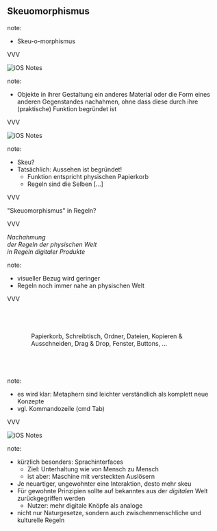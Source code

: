 <span class="slide-metadata" data-chapter="› Skeuo­morphismus"></span>

## Skeuo­morphismus

note:
- Skeu-o-­morphismus

VVV

![iOS Notes](img/ios-skeu.png)

note:
- Objekte in ihrer Gestaltung ein anderes Material oder die Form eines anderen Gegenstandes nachahmen, ohne dass diese durch ihre (praktische) Funktion begründet ist

VVV

![iOS Notes](img/recyclebin.jpg 'noshadow')

note:
- Skeu?
- Tatsächlich: Aussehen ist begründet!
  - Funktion entspricht physischen Papierkorb
  - Regeln sind die Selben [...]

VVV

"Skeuo­morphismus" in Regeln?

VVV

_Nachahmung <br>
der Regeln der physischen Welt <br>
in Regeln digitaler Produkte_

note:
- visueller Bezug wird geringer
- Regeln noch immer nahe an physischen Welt

VVV

<p style="padding:4em;">
  <span class="fragment">Papierkorb, </span>
  <span class="fragment">Schreibtisch, </span>
  <span class="fragment">Ordner, </span>
  <span class="fragment">Dateien, </span>
  <span class="fragment">Kopieren & Ausschneiden, </span>
  <span class="fragment">Drag & Drop, </span>
  <span class="fragment">Fenster, </span>
  <span class="fragment">Buttons, </span>
  <span class="fragment">...</span>
</p>

note:
- es wird klar: Metaphern sind leichter verständlich als komplett neue Konzepte
- vgl. Kommandozeile (cmd Tab)

VVV

![iOS Notes](img/google-assistant.jpg 'noshadow')

note:
- kürzlich besonders: Sprachinterfaces
  - Ziel: Unterhaltung wie von Mensch zu Mensch
  - ist aber: Maschine mit versteckten Auslösern
- Je neuartiger, ungewohnter eine Interaktion, desto mehr skeu 
- Für gewohnte Prinzipien sollte auf bekanntes aus der _digitalen_ Welt zurückgegriffen werden
  - Nutzer: mehr digitale Knöpfe als analoge
- nicht nur Naturgesetze, sondern auch zwischenmenschliche und kulturelle Regeln
